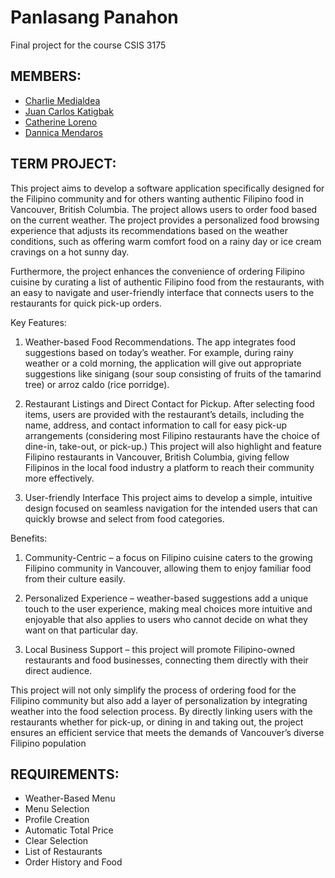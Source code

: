 # Panlasang Panahon
Final project for the course CSIS 3175

## MEMBERS:
* [Charlie Medialdea](https://github.com/charlz1202)
* [Juan Carlos Katigbak](https://github.com/juancarloskatigbak8)
* [Catherine Loreno](https://github.com/ekcentrix)
* [Dannica Mendaros]() 

## TERM PROJECT:
This project aims to develop a software application specifically designed for the Filipino community and for others wanting authentic Filipino food in Vancouver, British Columbia. The project allows users to order food based on the current weather. The project provides a personalized food browsing experience that adjusts its recommendations based on the weather conditions, such as offering warm comfort food on a rainy day or ice cream cravings on a hot sunny day.

Furthermore, the project enhances the convenience of ordering Filipino cuisine by curating a list of authentic Filipino food from the restaurants, with an easy to navigate and user-friendly interface that connects users to the restaurants for quick pick-up orders. 

Key Features:

1.	Weather-based Food Recommendations. 
The app integrates food suggestions based on today’s weather. For example, during rainy weather or a cold morning, the application will give out appropriate suggestions like sinigang (sour soup consisting of fruits of the tamarind tree) or arroz caldo (rice porridge).

2.	Restaurant Listings and Direct Contact for Pickup.
After selecting food items, users are provided with the restaurant’s details, including the name, address, and contact information to call for easy pick-up arrangements (considering most Filipino restaurants have the choice of dine-in, take-out, or pick-up.) 
This project will also highlight and feature Filipino restaurants in Vancouver, British Columbia, giving fellow Filipinos in the local food industry a platform to reach their community more effectively.

3.	User-friendly Interface
This project aims to develop a simple, intuitive design focused on seamless navigation for the intended users that can quickly browse and select from food categories. 
	



Benefits:

1.	Community-Centric – a focus on Filipino cuisine caters to the growing Filipino community in Vancouver, allowing them to enjoy familiar food from their culture easily.

2.	Personalized Experience – weather-based suggestions add a unique touch to the user experience, making meal choices more intuitive and enjoyable that also applies to users who cannot decide on what they want on that particular day.

3.	Local Business Support – this project will promote Filipino-owned restaurants and food businesses, connecting them directly with their direct audience.

This project will not only simplify the process of ordering food for the Filipino community but also add a layer of personalization by integrating weather into the food selection process. By directly linking users with the restaurants whether for pick-up, or dining in and taking out, the project ensures an efficient service that meets the demands of Vancouver’s diverse Filipino population


## REQUIREMENTS:
- Weather-Based Menu
- Menu Selection
- Profile Creation
- Automatic Total Price
- Clear Selection
- List of Restaurants
- Order History and Food 
